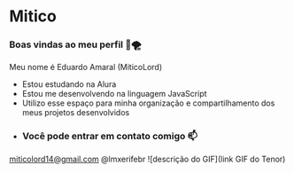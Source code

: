 # Mitico
### Boas vindas ao meu perfil 👾🌪
Meu nome é Eduardo Amaral (MiticoLord)

- Estou estudando na Alura
- Estou me desenvolvendo na linguagem JavaScript
- Utilizo esse espaço para minha organização e compartilhamento dos meus projetos desenvolvidos
- ### Você pode entrar em contato comigo :mailbox:

miticolord14@gmail.com
@lmxerifebr
![descrição do GIF](link GIF do Tenor)
